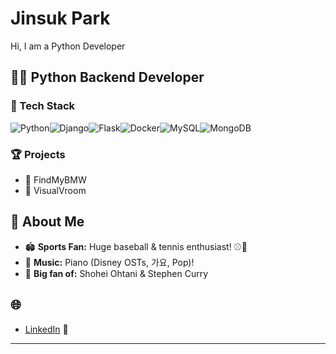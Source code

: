 # Jinsuk Park

Hi, I am a Python Developer

## 🧑‍💻 Python Backend Developer


### 🚀 Tech Stack
![Python](https://img.shields.io/badge/-Python-3776AB?logo=python&logoColor=white)![Django](https://img.shields.io/badge/-Django-092E20?logo=django&logoColor=white)![Flask](https://img.shields.io/badge/-Flask-000000?logo=flask&logoColor=white)![Docker](https://img.shields.io/badge/-Docker-2496ED?logo=docker&logoColor=white)![MySQL](https://img.shields.io/badge/-MySQL-4479A1?logo=mysql&logoColor=white)![MongoDB](https://img.shields.io/badge/-MongoDB-47A248?logo=mongodb&logoColor=white)

### 🏆 Projects
- 🚗 FindMyBMW
- 🚙 VisualVroom

## 🔎 About Me

- 🏟️ **Sports Fan:** Huge baseball & tennis enthusiast! ⚾🎾
- 🎹 **Music:** Piano (Disney OSTs, 가요, Pop)!
- 🏀 **Big fan of:** Shohei Ohtani & Stephen Curry

## 🌐 
- [LinkedIn](https://www.linkedin.com/in/jinsuk-park/) 📎

---
